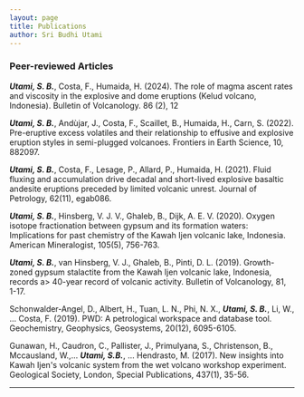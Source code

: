 ```yaml
---
layout: page
title: Publications
author: Sri Budhi Utami
---
```


### Peer-reviewed Articles
***Utami, S. B.***, Costa, F., Humaida, H. (2024). The role of magma ascent rates and viscosity in the explosive and dome eruptions (Kelud volcano, Indonesia). Bulletin of Volcanology. 86 (2), 12

***Utami, S. B.***, Andùjar, J., Costa, F., Scaillet, B., Humaida, H., Carn, S. (2022). Pre-eruptive excess volatiles and their relationship to effusive and explosive eruption styles in semi-plugged volcanoes. Frontiers in Earth Science, 10, 882097.

***Utami, S. B.***, Costa, F., Lesage, P., Allard, P., Humaida, H. (2021). Fluid fluxing and accumulation drive decadal and short-lived explosive basaltic andesite eruptions preceded by limited volcanic unrest. Journal of Petrology, 62(11), egab086.

***Utami, S. B.***, Hinsberg, V. J. V., Ghaleb, B., Dijk, A. E. V. (2020). Oxygen isotope fractionation between gypsum and its formation waters: Implications for past chemistry of the Kawah Ijen volcanic lake, Indonesia. American Mineralogist, 105(5), 756-763.

***Utami, S. B.***, van Hinsberg, V. J., Ghaleb, B., Pinti, D. L. (2019). Growth-zoned gypsum stalactite from the Kawah Ijen volcanic lake, Indonesia, records a> 40-year record of volcanic activity. Bulletin of Volcanology, 81, 1-17.

Schonwalder‐Angel, D., Albert, H., Tuan, L. N., Phi, N. X., ***Utami, S. B.***, Li, W., ... Costa, F. (2019). PWD: A petrological workspace and database tool. Geochemistry, Geophysics, Geosystems, 20(12), 6095-6105.

Gunawan, H., Caudron, C., Pallister, J., Primulyana, S., Christenson, B., Mccausland, W.,... ***Utami, S.B.***, ... Hendrasto, M. (2017). New insights into Kawah Ijen's volcanic system from the wet volcano workshop experiment. Geological Society, London, Special Publications, 437(1), 35-56.

---
